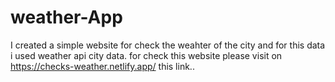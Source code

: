 # weather-App
I created a simple website for check the weahter of the city and for this data i used weather api city data.
for check this website please visit on https://checks-weather.netlify.app/ this link..
